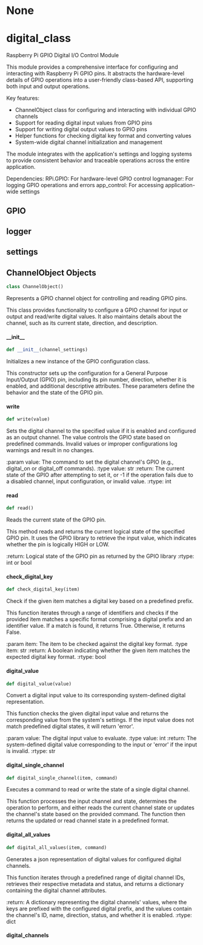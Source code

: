 # None

<a id="digital_class"></a>

# digital\_class

Raspberry Pi GPIO Digital I/O Control Module

This module provides a comprehensive interface for configuring and interacting with
Raspberry Pi GPIO pins. It abstracts the hardware-level details of GPIO operations
into a user-friendly class-based API, supporting both input and output operations.

Key features:
- ChannelObject class for configuring and interacting with individual GPIO channels
- Support for reading digital input values from GPIO pins
- Support for writing digital output values to GPIO pins
- Helper functions for checking digital key format and converting values
- System-wide digital channel initialization and management

The module integrates with the application's settings and logging systems to provide
consistent behavior and traceable operations across the entire application.

Dependencies:
    RPi.GPIO: For hardware-level GPIO control
    logmanager: For logging GPIO operations and errors
    app_control: For accessing application-wide settings

<a id="digital_class.GPIO"></a>

## GPIO

<a id="digital_class.logger"></a>

## logger

<a id="digital_class.settings"></a>

## settings

<a id="digital_class.ChannelObject"></a>

## ChannelObject Objects

```python
class ChannelObject()
```

Represents a GPIO channel object for controlling and reading GPIO pins.

This class provides functionality to configure a GPIO channel for input or
output and read/write digital values. It also maintains details about the
channel, such as its current state, direction, and description.

<a id="digital_class.ChannelObject.__init__"></a>

#### \_\_init\_\_

```python
def __init__(channel_settings)
```

Initializes a new instance of the GPIO configuration class.

This constructor sets up the configuration for a General Purpose Input/Output
(GPIO) pin, including its pin number, direction, whether it is enabled, and
additional descriptive attributes. These parameters define the behavior and
the state of the GPIO pin.

<a id="digital_class.ChannelObject.write"></a>

#### write

```python
def write(value)
```

Sets the digital channel to the specified value if it is enabled and configured
as an output channel. The value controls the GPIO state based on predefined
commands. Invalid values or improper configurations log warnings and result
in no changes.

:param value: The command to set the digital channel's GPIO (e.g., digital_on
              or digital_off commands).
:type value: str
:return: The current state of the GPIO after attempting to set it, or -1 if
         the operation fails due to a disabled channel, input configuration,
         or invalid value.
:rtype: int

<a id="digital_class.ChannelObject.read"></a>

#### read

```python
def read()
```

Reads the current state of the GPIO pin.

This method reads and returns the current logical state of the specified
GPIO pin. It uses the GPIO library to retrieve the input value, which
indicates whether the pin is logically HIGH or LOW.

:return: Logical state of the GPIO pin as returned by the GPIO library
:rtype: int or bool

<a id="digital_class.check_digital_key"></a>

#### check\_digital\_key

```python
def check_digital_key(item)
```

Check if the given item matches a digital key based on a predefined prefix.

This function iterates through a range of identifiers and checks if the
provided item matches a specific format comprising a digital prefix and an
identifier value. If a match is found, it returns True. Otherwise, it
returns False.

:param item: The item to be checked against the digital key format.
:type item: str
:return: A boolean indicating whether the given item matches the expected digital key format.
:rtype: bool

<a id="digital_class.digital_value"></a>

#### digital\_value

```python
def digital_value(value)
```

Convert a digital input value to its corresponding system-defined digital representation.

This function checks the given digital input value and returns the corresponding value
from the system's settings. If the input value does not match predefined digital states,
it will return 'error'.

:param value: The digital input value to evaluate.
:type value: int
:return: The system-defined digital value corresponding to the input or 'error' if the input
         is invalid.
:rtype: str

<a id="digital_class.digital_single_channel"></a>

#### digital\_single\_channel

```python
def digital_single_channel(item, command)
```

Executes a command to read or write the state of a single digital channel.

This function processes the input channel and state, determines the operation
to perform, and either reads the current channel state or updates the channel's
state based on the provided command. The function then returns the updated or
read channel state in a predefined format.

<a id="digital_class.digital_all_values"></a>

#### digital\_all\_values

```python
def digital_all_values(item, command)
```

Generates a json representation of digital values for configured digital channels.

This function iterates through a predefined range of digital channel IDs, retrieves
their respective metadata and status, and returns a dictionary containing the
digital channel attributes.

:return: A dictionary representing the digital channels' values, where the keys
         are prefixed with the configured digital prefix, and the values contain
         the channel's ID, name, direction, status, and whether it is enabled.
:rtype: dict

<a id="digital_class.digital_channels"></a>

#### digital\_channels

